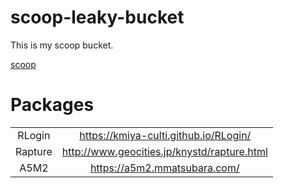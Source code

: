# scoop-leaky-bucket

This is my scoop bucket.

[scoop](https://github.com/lukesampson/scoop)

# Packages

|         |                                             |
| :-----: | :-----------------------------------------: |
| RLogin  |    https://kmiya-culti.github.io/RLogin/    |
| Rapture | http://www.geocities.jp/knystd/rapture.html |
|  A5M2   |        https://a5m2.mmatsubara.com/         |

